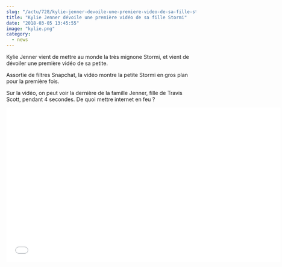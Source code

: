 ```yaml
--- 
slug: "/actu/728/kylie-jenner-devoile-une-premiere-video-de-sa-fille-stormi"
title: "Kylie Jenner dévoile une première vidéo de sa fille Stormi"
date: "2018-03-05 13:45:55"
image: "kylie.png"
category:
  - news
---
```

<p>Kylie Jenner vient de mettre au monde la très mignone Stormi, et vient de dévoiler une première vidéo de sa petite.</p>

<p>Assortie de filtres Snapchat, la vidéo montre la petite Stormi en gros plan pour la première fois.</p>

<p>Sur la vidéo, on peut voir la dernière de la famille Jenner, fille de Travis Scott, pendant 4 secondes. De quoi mettre internet en feu ? </p>

<iframe src="//cdnapisec.kaltura.com/p/591531/sp/59153100/embedIframeJs/uiconf_id/6740162/partner_id/591531?iframeembed=true&playerId=kaltura_player_1413478522&entry_id=0_hdqo8yb1" width="100%" height="421" allowfullscreen webkitallowfullscreen mozAllowFullScreen frameborder="0" style="width: 728px; height: 410px;"></iframe>